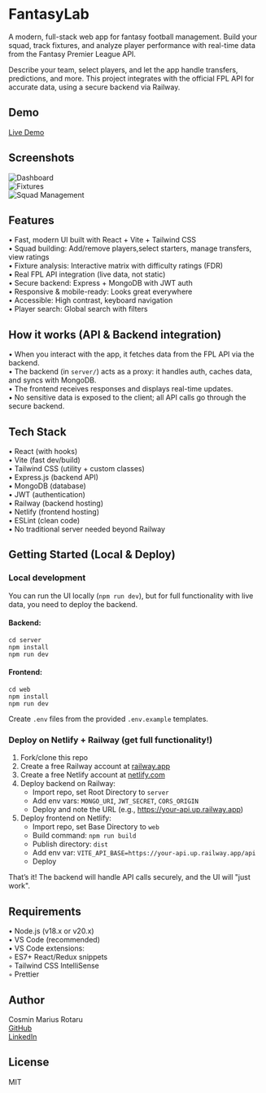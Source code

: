 # FantasyLab

A modern, full-stack web app for fantasy football management. Build your squad, track fixtures, and analyze player performance with real-time data from the Fantasy Premier League API.

Describe your team, select players, and let the app handle transfers, predictions, and more. This project integrates with the official FPL API for accurate data, using a secure backend via Railway.

## Demo

[Live Demo](https://fantasylab.netlify.app/)

## Screenshots

![Dashboard](public/images/dashboard.png)  
![Fixtures](public/images/fixtures.png)  
![Squad Management](public/images/squad.png)

## Features

• Fast, modern UI built with React + Vite + Tailwind CSS  
• Squad building: Add/remove players,select starters, manage transfers, view ratings  
• Fixture analysis: Interactive matrix with difficulty ratings (FDR)  
• Real FPL API integration (live data, not static)  
• Secure backend: Express + MongoDB with JWT auth  
• Responsive & mobile-ready: Looks great everywhere  
• Accessible: High contrast, keyboard navigation  
• Player search: Global search with filters

## How it works (API & Backend integration)

• When you interact with the app, it fetches data from the FPL API via the backend.  
• The backend (in `server/`) acts as a proxy: it handles auth, caches data, and syncs with MongoDB.  
• The frontend receives responses and displays real-time updates.  
• No sensitive data is exposed to the client; all API calls go through the secure backend.

## Tech Stack

• React (with hooks)  
• Vite (fast dev/build)  
• Tailwind CSS (utility + custom classes)  
• Express.js (backend API)  
• MongoDB (database)  
• JWT (authentication)  
• Railway (backend hosting)  
• Netlify (frontend hosting)  
• ESLint (clean code)  
• No traditional server needed beyond Railway

## Getting Started (Local & Deploy)

### Local development

You can run the UI locally (`npm run dev`), but for full functionality with live data, you need to deploy the backend.

#### Backend:

```
cd server
npm install
npm run dev
```

#### Frontend:

```
cd web
npm install
npm run dev
```

Create `.env` files from the provided `.env.example` templates.

### Deploy on Netlify + Railway (get full functionality!)

1. Fork/clone this repo
2. Create a free Railway account at [railway.app](https://railway.app/)
3. Create a free Netlify account at [netlify.com](https://netlify.com/)
4. Deploy backend on Railway:
   - Import repo, set Root Directory to `server`
   - Add env vars: `MONGO_URI`, `JWT_SECRET`, `CORS_ORIGIN`
   - Deploy and note the URL (e.g., https://your-api.up.railway.app)
5. Deploy frontend on Netlify:
   - Import repo, set Base Directory to `web`
   - Build command: `npm run build`
   - Publish directory: `dist`
   - Add env var: `VITE_API_BASE=https://your-api.up.railway.app/api`
   - Deploy

That’s it! The backend will handle API calls securely, and the UI will "just work".

## Requirements

• Node.js (v18.x or v20.x)  
• VS Code (recommended)  
• VS Code extensions:  
 ◦ ES7+ React/Redux snippets  
 ◦ Tailwind CSS IntelliSense  
 ◦ Prettier

## Author

Cosmin Marius Rotaru  
[GitHub](https://github.com/CosminMRotaru)  
[LinkedIn](https://www.linkedin.com/in/marius-cosmin-rotaru-a8a242262/)

## License

MIT
